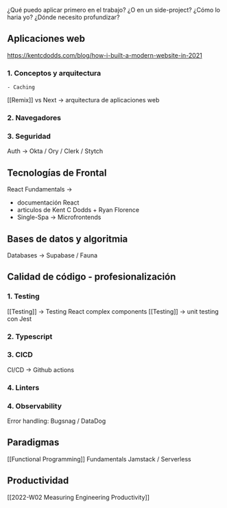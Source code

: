 
¿Qué puedo aplicar primero en el trabajo? 
¿O en un side-project? 
¿Cómo lo haria yo?
¿Dónde necesito profundizar?

 ## Aplicaciones web
 https://kentcdodds.com/blog/how-i-built-a-modern-website-in-2021

  ### 1. Conceptos y arquitectura
    - Caching
[[Remix]] vs Next -> arquitectura de aplicaciones web

  ### 2. Navegadores
  ### 3. Seguridad
  Auth -> Okta / Ory / Clerk / Stytch

## Tecnologías de Frontal
React Fundamentals -> 
- documentación React
- articulos de Kent C Dodds + Ryan Florence
- Single-Spa -> Microfrontends

## Bases de datos y algoritmia

Databases -> Supabase / Fauna

## Calidad de código - profesionalización
### 1. Testing
[[Testing]] -> Testing React complex components
[[Testing]] -> unit testing con Jest
### 2. Typescript
### 3. CICD
CI/CD -> Github actions
### 4. Linters
### 4. Observability
Error handling: Bugsnag / DataDog

## Paradigmas

[[Functional Programming]] Fundamentals
Jamstack / Serverless

## Productividad
[[2022-W02 Measuring Engineering Productivity]]

















